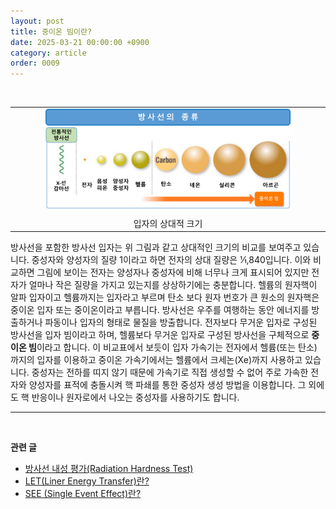 ```yaml
---
layout: post
title: 중이온 빔이란?
date: 2025-03-21 00:00:00 +0900
category: article
order: 0009
---
```

<br/> <!-- 한줄 띄기 -->

<table align="center" style="border: none; border-collapse: collapse;">
  <tr>
    <td align="center" style="border: none;">
      <img src="/assets/Articles/방사선의 종류.png" style="width: 80%; max-width: 1000px;">
      <div style="margin-top: 10px;">입자의 상대적 크기</div>
    </td>
  </tr>
</table>

방사선을 포함한 방사선 입자는 위 그림과 같고 상대적인 크기의 비교를 보여주고 있습니다. 중성자와 양성자의 질량 1이라고 하면 전자의 상대 질량은 1⁄1,840입니다. 이와 비교하면 그림에 보이는 전자는 양성자나 중성자에 비해 너무나 크게 표시되어 있지만 전자가 얼마나 작은 질량을 가지고 있는지를 상상하기에는 충분합니다.
헬륨의 원자핵이 알파 입자이고 헬륨까지는 입자라고 부르며 탄소 보다 원자 번호가 큰 원소의 원자핵은 중이온 입자 또는 중이온이라고 부릅니다. 방사선은 우주를 여행하는 동안 에너지를 방출하거나 파동이나 입자의 형태로 물질을 방출합니다. 전자보다 무거운 입자로 구성된 방사선을 입자 빔이라고 하며, 헬륨보다 무거운 입자로 구성된 방사선을 구체적으로 **중이온 빔**이라고 합니다. 이 비교표에서 보듯이 입자 가속기는 전자에서 헬륨(또는 탄소) 까지의 입자를 이용하고 중이온 가속기에서는 헬륨에서 크세논(Xe)까지 사용하고 있습니다.
중성자는 전하를 띠지 않기 때문에 가속기로 직접 생성할 수 없어 주로 가속한 전자와 양성자를 표적에 충돌시켜 핵 파쇄를 통한 중성자 생성 방법을 이용합니다. 그 외에도 핵 반응이나 원자로에서 나오는 중성자를 사용하기도 합니다.


-------------------------------------
<br/> <!-- 한줄 띄기 -->

**관련 글**
- [방사선 내성 평가(Radiation Hardness Test)](/article/2025/03/27/3.방사선-내성-평가.html)
- [LET(Liner Energy Transfer)란?](/article/2025/03/24/6.LET.html)
- [SEE (Single Event Effect)란?](/article/2025/03/29/1.-SEE.html)